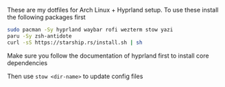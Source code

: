These are my dotfiles for Arch Linux + Hyprland setup. To use these install the following packages first

```bash
sudo pacman -Sy hyprland waybar rofi wezterm stow yazi
paru -Sy zsh-antidote
curl -sS https://starship.rs/install.sh | sh
```

Make sure you follow the documentation of hyprland first to install core dependencies

Then use `stow <dir-name>` to update config files
